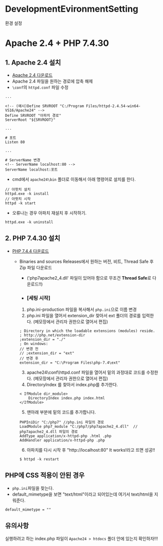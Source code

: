 # DevelopmentEvironmentSetting
환경 설정


# Apache 2.4 + PHP 7.4.30 
## 1. Apache 2.4 설치  
  - [Apache 2.4 다운로드](https://www.apachelounge.com/download/)
  - Apache 2.4 파일을 원하는 경로에 압축 해제
  - `\conf`의 `httpd.conf` 파일 수정

  ```
  ...
  
  <!-- (예시)Define SRVROOT "C:/Program Files/httpd-2.4.54-win64-VS16/Apache24" -->
  Define SRVROOT "아파치 경로"
  ServerRoot "${SRVROOT}"
  
  ...
  
  # 포트
  Listen 80
 
  ...
  
  # ServerName 변경
  <!-- ServerName localhost:80 -->
  ServerName localhost:포트
  ```
  - cmd에서 `apache24\bin` 폴더로 이동해서 아래 명령어로 설치를 한다.
  ```
  // 아팟치 설치
  httpd.exe -k install
  // 아팟치 시작
  httpd -k start
  ```
  - 오류나는 경우 아파치 재설치 후 시작하기.
  ```
  httpd.exe -k uninstall
  ```
  
## 2. PHP 7.4.30 설치 
  - [PHP 7.4.4 다운로드](https://windows.php.net/download/)
    + Binaries and sources Releases에서 원하는 버전, 비트, Thread Safe 후 Zip 파일 다운로드
      - ('php7apache2_4.dll' 파일이 있어야 함으로 무조건 **Thread Safe**로 다운로드!!)
      - ### [세팅 시작]
      1) php.ini-production 파일을 복사해서 `php.ini`으로 이름 변경
      2) php.ini 파일을 열어서 extension_dir 찾아서 ext 풀더의 경로를 입력한다. (메모장에서 관리자 권한으로 열어서 편집)
      ```
      ; Directory in which the loadable extensions (modules) reside.
      ; http://php.net/extension-dir
      ;extension_dir = "./"
      ; On windows:
      // 변경 전
      // ;extension_dir = "ext"
      // 변경 후 
      extension_dir = "C:\Program Files\php-7.4\ext"
      ```
      3) apache24\conf\httpd.conf 파일을 열어서 밑의 과정대로 코드를 수정한다. (메모장에서 관리자 권한으로 열어서 편집)
      4) DirectoryIndex 를 찾아서 index.php를 추가한다.
      ```
      < IfModule dir_module>
          DirectoryIndex index.php index.html
      </IfModule>
      ```
      5) 맨아래 부분에 밑의 코드를 추가합니다.
      ```
      PHPIniDir "C:/php7" //php.ini 파일의 경로
      LoadModule php7_module "C:/php7/php7apache2_4.dll"  // php7apache2_4.dll 파일의 경로
      AddType application/x-httpd-php .html .php
      AddHandler application/x-httpd-php .php
      ```
      6) 아파치를 다시 시작 후 "http://localhost:80" It works!라고 뜨면 성공!! 
      ```
      $ httpd -k restart
      ```
      
      <!-- 
      ## 참고
      https://hello-bryan.tistory.com/246
      https://rootjonghyun.tistory.com/6
      https://github.com/hasuikhs/PHP/blob/master/Apache%202.4%20%2B%20PHP%207.4.4%20%28Windows%2010%29.md
      -->
      
 ## PHP에 CSS 적용이 안된 경우
 - `php.ini`파일을 찾는다.
 - default_mimetype을 보면 "text/html"이라고 되어있는데 여기서 text/html을 지워준다.
 ```
 default_mimetype = ""
 ```
 
 ## 유의사항 
 실행하려고 하는 index.php 파일이 `Apache24 > htdocs` 폴더 안에 있는지 확인하자!!!
 
